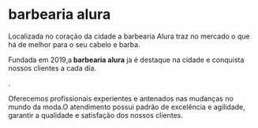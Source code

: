 <!DOCTYEP html>
<html lang="pt-br" >
 <meta charset="utf-8">
 <h1>barbearia alura </h1>

 <p>Localizada no coração da cidade a barbearia Alura traz no mercado o que há de melhor para o seu cabelo e barba.

 <p>Fundada em 2019,a<strong> barbearia alura</strong> ja é destaque na cidade e conquista nossos clientes a cada dia.    </p>

 <p style="font-size:20px><em>Nossa missão e proporcionar:<strong>" auto-estima e qualidade na vida dos nossos clientes"</strng>.</em></p>

 <p>Oferecemos profissionais experientes e antenados nas mudanças no mundo da moda.O atendimento possui padrão de        excelência e agilidade, garantir a qualidade e satisfação dos nossos clientes.</p>
  </html>
